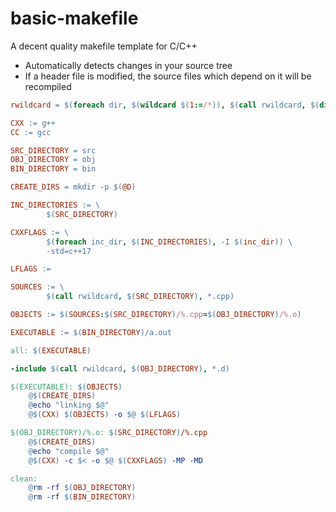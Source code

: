 # basic-makefile
A decent quality makefile template for C/C++

* Automatically detects changes in your source tree
* If a header file is modified, the source files which depend on it will be recompiled

```makefile
rwildcard = $(foreach dir, $(wildcard $(1:=/*)), $(call rwildcard, $(dir), $2) $(filter $(subst *, %, $2), $(dir)))

CXX := g++
CC := gcc

SRC_DIRECTORY = src
OBJ_DIRECTORY = obj
BIN_DIRECTORY = bin

CREATE_DIRS = mkdir -p $(@D)

INC_DIRECTORIES := \
		$(SRC_DIRECTORY)

CXXFLAGS := \
		$(foreach inc_dir, $(INC_DIRECTORIES), -I $(inc_dir)) \
		-std=c++17

LFLAGS :=

SOURCES := \
		$(call rwildcard, $(SRC_DIRECTORY), *.cpp)

OBJECTS := $(SOURCES:$(SRC_DIRECTORY)/%.cpp=$(OBJ_DIRECTORY)/%.o)

EXECUTABLE := $(BIN_DIRECTORY)/a.out

all: $(EXECUTABLE)

-include $(call rwildcard, $(OBJ_DIRECTORY), *.d)

$(EXECUTABLE): $(OBJECTS)
	@$(CREATE_DIRS)
	@echo "linking $@"
	@$(CXX) $(OBJECTS) -o $@ $(LFLAGS)

$(OBJ_DIRECTORY)/%.o: $(SRC_DIRECTORY)/%.cpp
	@$(CREATE_DIRS)
	@echo "compile $@"
	@$(CXX) -c $< -o $@ $(CXXFLAGS) -MP -MD

clean:
	@rm -rf $(OBJ_DIRECTORY)
	@rm -rf $(BIN_DIRECTORY)
```

